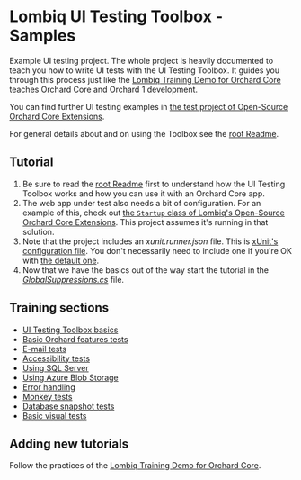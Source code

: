 # Lombiq UI Testing Toolbox - Samples



Example UI testing project. The whole project is heavily documented to teach you how to write UI tests with the UI Testing Toolbox. It guides you through this process just like the [Lombiq Training Demo for Orchard Core](https://github.com/Lombiq/Orchard-Training-Demo-Module) teaches Orchard Core and Orchard 1 development.

You can find further UI testing examples in [the test project of Open-Source Orchard Core Extensions](https://github.com/Lombiq/Open-Source-Orchard-Core-Extensions/tree/dev/test/Lombiq.OSOCE.Tests.UI).

For general details about and on using the Toolbox see the [root Readme](../Readme.md).


## Tutorial

1. Be sure to read the [root Readme](../Readme.md) first to understand how the UI Testing Toolbox works and how you can use it with an Orchard Core app.
2. The web app under test also needs a bit of configuration. For an example of this, check out [the `Startup` class of Lombiq's Open-Source Orchard Core Extensions](https://github.com/Lombiq/Open-Source-Orchard-Core-Extensions/blob/dev/src/Lombiq.OSOCE.Web/Startup.cs). This project assumes it's running in that solution.
3. Note that the project includes an _xunit.runner.json_ file. This is [xUnit's configuration file](https://xunit.net/docs/configuration-files). You don't necessarily need to include one if you're OK with [the default one](https://github.com/Lombiq/UI-Testing-Toolbox/blob/dev/Lombiq.Tests.UI/xunit.runner.json).
4. Now that we have the basics out of the way start the tutorial in the [*GlobalSuppressions.cs*](GlobalSuppressions.cs) file.


## Training sections

- [UI Testing Toolbox basics](GlobalSuppressions.cs)
- [Basic Orchard features tests](Tests/BasicOrchardFeaturesTests.cs)
- [E-mail tests](Tests/EmailTests.cs)
- [Accessibility tests](Tests/AccessibilityTest.cs)
- [Using SQL Server](Tests/SqlServerTests.cs)
- [Using Azure Blob Storage](Tests/AzureBlobStorageTests.cs)
- [Error handling](Tests/ErrorHandlingtests.cs)
- [Monkey tests](Tests/MonkeyTests.cs)
- [Database snapshot tests](Tests/DatabaseSnapshotTests.cs)
- [Basic visual tests](Tests/BasicVisualTests.cs)


## Adding new tutorials

Follow the practices of the [Lombiq Training Demo for Orchard Core](https://github.com/Lombiq/Orchard-Training-Demo-Module#contributing-and-support).
